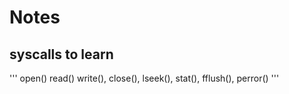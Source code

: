 # Notes

## syscalls to learn

'''
open() 
read() write(), close(), lseek(), stat(), fflush(), perror()
'''
